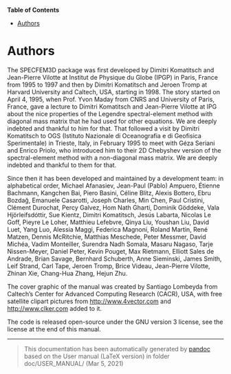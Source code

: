 **Table of Contents**

-   [Authors](#authors)

Authors
=======

The SPECFEM3D package was first developed by Dimitri Komatitsch and Jean-Pierre Vilotte at Institut de Physique du Globe (IPGP) in Paris, France from 1995 to 1997 and then by Dimitri Komatitsch and Jeroen Tromp at Harvard University and Caltech, USA, starting in 1998. The story started on April 4, 1995, when Prof. Yvon Maday from CNRS and University of Paris, France, gave a lecture to Dimitri Komatitsch and Jean-Pierre Vilotte at IPG about the nice properties of the Legendre spectral-element method with diagonal mass matrix that he had used for other equations. We are deeply indebted and thankful to him for that. That followed a visit by Dimitri Komatitsch to OGS (Istituto Nazionale di Oceanografia e di Geofisica Sperimentale) in Trieste, Italy, in February 1995 to meet with Géza Seriani and Enrico Priolo, who introduced him to their 2D Chebyshev version of the spectral-element method with a non-diagonal mass matrix. We are deeply indebted and thankful to them for that.

Since then it has been developed and maintained by a development team: in alphabetical order, Michael Afanasiev, Jean-Paul (Pablo) Ampuero, Étienne Bachmann, Kangchen Bai, Piero Basini, Céline Blitz, Alexis Bottero, Ebru Bozdağ, Emanuele Casarotti, Joseph Charles, Min Chen, Paul Cristini, Clément Durochat, Percy Galvez, Hom Nath Gharti, Dominik Göddeke, Vala Hjörleifsdóttir, Sue Kientz, Dimitri Komatitsch, Jesús Labarta, Nicolas Le Goff, Pieyre Le Loher, Matthieu Lefebvre, Qinya Liu, Youshan Liu, David Luet, Yang Luo, Alessia Maggi, Federica Magnoni, Roland Martin, René Matzen, Dennis McRitchie, Matthias Meschede, Peter Messmer, David Michéa, Vadim Monteiller, Surendra Nadh Somala, Masaru Nagaso, Tarje Nissen-Meyer, Daniel Peter, Kevin Pouget, Max Rietmann, Elliott Sales de Andrade, Brian Savage, Bernhard Schuberth, Anne Sieminski, James Smith, Leif Strand, Carl Tape, Jeroen Tromp, Brice Videau, Jean-Pierre Vilotte, Zhinan Xie, Chang-Hua Zhang, Hejun Zhu.

The cover graphic of the manual was created by Santiago Lombeyda from Caltech’s Center for Advanced Computing Research (CACR), USA, with free satellite clipart pictures from <http://www.4vector.com> and <http://www.clker.com> added to it.

The code is released open-source under the GNU version 3 license, see the license at the end of this manual.

-----
> This documentation has been automatically generated by [pandoc](http://www.pandoc.org)
> based on the User manual (LaTeX version) in folder doc/USER_MANUAL/
> (Mar  5, 2021)

